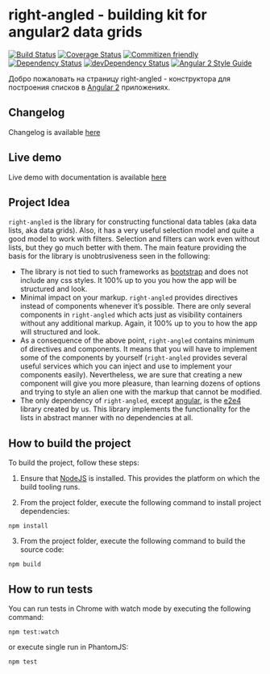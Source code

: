 # right-angled - building kit for angular2 data grids

[![Build Status](https://travis-ci.org/eastbanctechru/right-angled.svg?branch=master)](https://travis-ci.org/eastbanctechru/right-angled)
[![Coverage Status](https://coveralls.io/repos/github/eastbanctechru/right-angled/badge.svg?branch=master)](https://coveralls.io/github/eastbanctechru/right-angled?branch=master)
[![Commitizen friendly](https://img.shields.io/badge/commitizen-friendly-brightgreen.svg)](http://commitizen.github.io/cz-cli/)
[![Dependency Status](https://david-dm.org/eastbanctechru/right-angled.svg)](https://david-dm.org/eastbanctechru/right-angled)
[![devDependency Status](https://david-dm.org/eastbanctechru/right-angled/dev-status.svg)](https://david-dm.org/eastbanctechru/right-angled?type=dev)
[![Angular 2 Style Guide](https://mgechev.github.io/angular2-style-guide/images/badge.svg)](https://angular.io/styleguide)

Добро пожаловать на страницу right-angled - конструктора для построения списков в [Angular 2](https://angular.io) приложениях.

## Changelog
Changelog is available [here](https://github.com/eastbanctechru/right-angled/blob/master/CHANGELOG.md)

## Live demo
Live demo with documentation is available [here](https://eastbanctechru.github.io/right-angled-demo)

## Project Idea
`right-angled` is the library for constructing functional data tables (aka data lists, aka data grids). 
Also, it has a very useful selection model and quite a good model to work with filters. 
Selection and filters can work even without lists, but they go much better with them. 
The main feature providing the basis for the library is unobtrusiveness seen in the following:

- The library is not tied to such frameworks as <a target="_blank" href="https://getbootstrap.com">bootstrap</a> and does not include any css styles. 
It 100% up to you you how the app will be structured and look.
- Minimal impact on your markup. `right-angled` provides directives instead of components whenever it’s possible. 
There are only several components in `right-angled` which acts just as visibility containers without any additional markup. 
Again, it 100% up to you to how the app will structured and look.
- As a consequence of the above point, `right-angled` contains minimum of directives and components. 
It means that you will have to implement some of the components by yourself (`right-angled` provides several useful services which you can inject and use to implement your components easily). 
Nevertheless, we are sure that creating a new component will give you more pleasure, than learning dozens of options and trying to style an alien one with the markup that cannot be modified.
- The only dependency of `right-angled`, except <a target="_blank" href="https://angular.io">angular</a>, is the <a target="_blank" href="https://github.com/eastbanctechru/e2e4">e2e4</a> library created by us. This library implements the functionality for the lists in abstract manner with no dependencies at all. 

## How to build the project

To build the project, follow these steps:

1. Ensure that [NodeJS](http://nodejs.org/) is installed. This provides the platform on which the build tooling runs.

2. From the project folder, execute the following command to install project dependencies:

  ```shell
  npm install
  ```
3. From the project folder, execute the following command to build the source code:

  ```shell
  npm build
  ```

## How to run tests

You can run tests in Chrome with watch mode by executing the following command: 

  ```shell
  npm test:watch
  ```
  or execute single run in PhantomJS:
  
  ```shell
  npm test
  ```